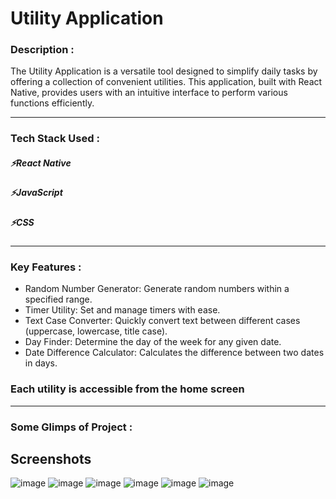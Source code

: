  <h1>Utility Application</h1>

 <h3>Description :</h3>
 The Utility Application is a versatile tool designed to simplify daily tasks by offering a collection of convenient utilities. This application, built with React Native, provides users with an intuitive
 interface to perform various functions efficiently.
 
 ---

<h3>Tech Stack Used :</h3>
<h5>⚡React Native</h5>
<h5>⚡JavaScript</h5>
<h5>⚡CSS</h5>

---

<h3> Key Features :</h3>

- Random Number Generator: Generate random numbers within a specified range.
- Timer Utility: Set and manage timers with ease.
- Text Case Converter: Quickly convert text between different cases (uppercase, lowercase, title case).
- Day Finder: Determine the day of the week for any given date.
- Date Difference Calculator: Calculates the difference between two dates in days.

<h3> Each utility is accessible from the home screen </h3>

---

 <h3>Some Glimps of Project :</h3>

## Screenshots
![image](https://github.com/snu0929/utilities-mobile-app/assets/113917963/21136c93-ee1e-4df2-8a20-6d9055ac63e2) ![image](https://github.com/snu0929/utilities-mobile-app/assets/113917963/59739746-38da-487e-af05-dc083f3f9f0f) ![image](https://github.com/snu0929/utilities-mobile-app/assets/113917963/9dc1e85c-9303-44c9-9dba-cd66d1364d7b) ![image](https://github.com/snu0929/utilities-mobile-app/assets/113917963/e36a1a23-fc0c-4443-8da2-483527b9d0e6) ![image](https://github.com/snu0929/utilities-mobile-app/assets/113917963/dccaddb9-6541-4691-8121-46e5aaa44b38) ![image](https://github.com/snu0929/utilities-mobile-app/assets/113917963/84ac0733-a14f-40fd-ab91-d080e68ad689)


